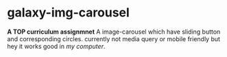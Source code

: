 # galaxy-img-carousel
**A TOP curriculum assignmnet**
A image-carousel which have sliding button and corresponding circles.
currently not media query or mobile friendly but hey it works good in *my computer*.
